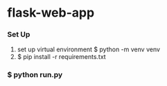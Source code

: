 # flask-web-app

### Set Up
1. set up virtual environment $ python -m venv venv
2. $ pip install -r requirements.txt

### $ python run.py
